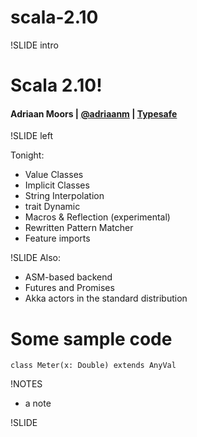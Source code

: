 # scala-2.10

!SLIDE intro

# Scala 2.10!


#### Adriaan Moors | [@adriaanm](http://twitter.com/adriaanm) | [Typesafe](http://typesafe.com)


!SLIDE left

Tonight:

  * Value Classes
  * Implicit Classes
  * String Interpolation
  * trait Dynamic
  * Macros & Reflection (experimental)
  * Rewritten Pattern Matcher
  * Feature imports

!SLIDE
Also:

  - ASM-based backend <!-- (faster, adds basic 1.6/1.7 support) -->
  - Futures and Promises <!-- (collaboration between EPFL’s Scala team, the Akka team at Typesafe with input from Twitter) -->
  - Akka actors in the standard distribution

# Some sample code

``` text/x-scala
class Meter(x: Double) extends AnyVal
```

!NOTES

 * a note

!SLIDE

